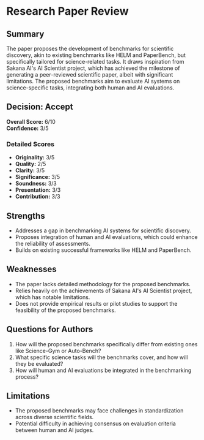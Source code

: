 # Research Paper Review
## Summary

The paper proposes the development of benchmarks for scientific discovery, akin to existing benchmarks like HELM and PaperBench, but specifically tailored for science-related tasks. It draws inspiration from Sakana AI's AI Scientist project, which has achieved the milestone of generating a peer-reviewed scientific paper, albeit with significant limitations. The proposed benchmarks aim to evaluate AI systems on science-specific tasks, integrating both human and AI evaluations.
## Decision: Accept
**Overall Score:** 6/10  
**Confidence:** 3/5

### Detailed Scores
- **Originality:** 3/5
- **Quality:** 2/5
- **Clarity:** 3/5
- **Significance:** 3/5
- **Soundness:** 3/3
- **Presentation:** 3/3
- **Contribution:** 3/3

## Strengths
- Addresses a gap in benchmarking AI systems for scientific discovery.
- Proposes integration of human and AI evaluations, which could enhance the reliability of assessments.
- Builds on existing successful frameworks like HELM and PaperBench.

## Weaknesses
- The paper lacks detailed methodology for the proposed benchmarks.
- Relies heavily on the achievements of Sakana AI's AI Scientist project, which has notable limitations.
- Does not provide empirical results or pilot studies to support the feasibility of the proposed benchmarks.

## Questions for Authors
1. How will the proposed benchmarks specifically differ from existing ones like Science-Gym or Auto-Bench?
2. What specific science tasks will the benchmarks cover, and how will they be evaluated?
3. How will human and AI evaluations be integrated in the benchmarking process?

## Limitations
- The proposed benchmarks may face challenges in standardization across diverse scientific fields.
- Potential difficulty in achieving consensus on evaluation criteria between human and AI judges.
